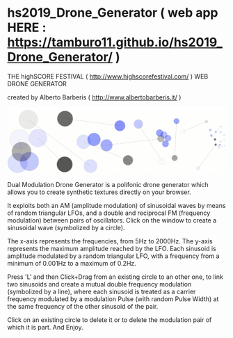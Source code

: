 # hs2019_Drone_Generator ( web app HERE : https://tamburo11.github.io/hs2019_Drone_Generator/ )

THE highSCORE FESTIVAL ( http://www.highscorefestival.com/ ) WEB DRONE GENERATOR

created by Alberto Barberis ( http://www.albertobarberis.it/ )

![alt text](https://github.com/tamburo11/hs2019_Drone_Generator/blob/master/drone.png)

Dual Modulation Drone Generator is a polifonic drone generator which allows you to create synthetic textures directly on your browser. 

It exploits both an AM (amplitude modulation) of sinusoidal waves by means of random triangular LFOs, and a double and reciprocal FM (frequency modulation) between pairs of oscillators. Click on the window to create a sinusoidal wave (symbolized by a circle). 

The x-axis represents the frequencies, from 5Hz to 2000Hz. The y-axis represents the maximum amplitude reached by the LFO. Each sinusoid is amplitude modulated by a random triangular LFO, with a frequency from a minimum of 0.001Hz to a maximum of 0.2Hz. 

Press 'L' and then Click+Drag from an existing circle to an other one, to link two sinusoids and create a mutual double frequency modulation (symbolized by a line), where each sinusoid is treated as a carrier frequency modulated by a modulation Pulse (with random Pulse Width) at the same frequency of the other sinusoid of the pair. 

Click on an existing circle to delete it or to delete the modulation pair of which it is part. And Enjoy.
